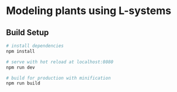 # Modeling plants using L-systems

## Build Setup

``` bash
# install dependencies
npm install

# serve with hot reload at localhost:8080
npm run dev

# build for production with minification
npm run build
```
